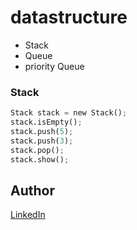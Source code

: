 # datastructure
* Stack 
* Queue
* priority Queue
### Stack
```python
Stack stack = new Stack();
stack.isEmpty();
stack.push(5);
stack.push(3);
stack.pop();
stack.show();
```
## Author
[LinkedIn](http://linkedin.com/in/krikalyt)
